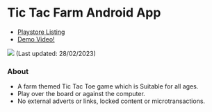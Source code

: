 # Tic Tac Farm Android App

- [Playstore Listing](https://play.google.com/store/apps/details?id=com.chickencatstudio.TicTacFarm)
- [Demo Video!](https://www.youtube.com/watch?v=k2Dd_yumYzY)

<img src="Tic Tac Farm V2.png"/>
(Last updated: 28/02/2023)

### About

- A farm themed Tic Tac Toe game which is Suitable for all ages.
- Play over the board or against the computer.
- No external adverts or links, locked content or microtransactions.
